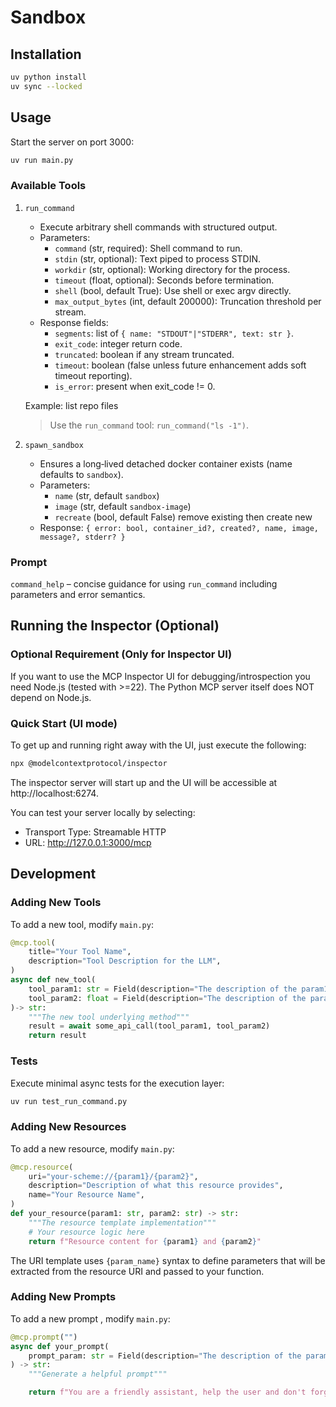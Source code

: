 # Sandbox

## Installation

```bash
uv python install
uv sync --locked
```

## Usage

Start the server on port 3000:

```bash
uv run main.py
```

### Available Tools

1. `run_command`
     - Execute arbitrary shell commands with structured output.
     - Parameters:
         - `command` (str, required): Shell command to run.
         - `stdin` (str, optional): Text piped to process STDIN.
         - `workdir` (str, optional): Working directory for the process.
         - `timeout` (float, optional): Seconds before termination.
         - `shell` (bool, default True): Use shell or exec argv directly.
         - `max_output_bytes` (int, default 200000): Truncation threshold per stream.
     - Response fields:
         - `segments`: list of `{ name: "STDOUT"|"STDERR", text: str }`.
         - `exit_code`: integer return code.
         - `truncated`: boolean if any stream truncated.
         - `timeout`: boolean (false unless future enhancement adds soft timeout reporting).
         - `is_error`: present when exit_code != 0.

     Example: list repo files
     > Use the `run_command` tool: `run_command("ls -1")`.

2. `spawn_sandbox`
     - Ensures a long‑lived detached docker container exists (name defaults to `sandbox`).
     - Parameters:
         - `name` (str, default `sandbox`)
         - `image` (str, default `sandbox-image`)
         - `recreate` (bool, default False) remove existing then create new
     - Response: `{ error: bool, container_id?, created?, name, image, message?, stderr? }`

### Prompt

`command_help` – concise guidance for using `run_command` including parameters and error semantics.

## Running the Inspector (Optional)

### Optional Requirement (Only for Inspector UI)

If you want to use the MCP Inspector UI for debugging/introspection you need Node.js (tested with >=22). The Python MCP server itself does NOT depend on Node.js.

### Quick Start (UI mode)

To get up and running right away with the UI, just execute the following:

```bash
npx @modelcontextprotocol/inspector
```

The inspector server will start up and the UI will be accessible at http://localhost:6274.

You can test your server locally by selecting:

- Transport Type: Streamable HTTP
- URL: http://127.0.0.1:3000/mcp

## Development

### Adding New Tools

To add a new tool, modify `main.py`:

```python
@mcp.tool(
    title="Your Tool Name",
    description="Tool Description for the LLM",
)
async def new_tool(
    tool_param1: str = Field(description="The description of the param1 for the LLM"),
    tool_param2: float = Field(description="The description of the param2 for the LLM")
)-> str:
    """The new tool underlying method"""
    result = await some_api_call(tool_param1, tool_param2)
    return result
```

### Tests

Execute minimal async tests for the execution layer:

```bash
uv run test_run_command.py
```

### Adding New Resources

To add a new resource, modify `main.py`:

```python
@mcp.resource(
    uri="your-scheme://{param1}/{param2}",
    description="Description of what this resource provides",
    name="Your Resource Name",
)
def your_resource(param1: str, param2: str) -> str:
    """The resource template implementation"""
    # Your resource logic here
    return f"Resource content for {param1} and {param2}"
```

The URI template uses `{param_name}` syntax to define parameters that will be extracted from the resource URI and passed to your function.

### Adding New Prompts

To add a new prompt , modify `main.py`:

```python
@mcp.prompt("")
async def your_prompt(
    prompt_param: str = Field(description="The description of the param for the user")
) -> str:
    """Generate a helpful prompt"""

    return f"You are a friendly assistant, help the user and don't forget to {prompt_param}."

```
